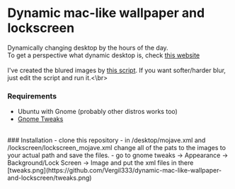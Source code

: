 # Dynamic mac-like wallpaper and lockscreen</br>
Dynamically changing desktop by the hours of the day.</br>
To get a perspective what dynamic desktop is, check [this website](https://dynamicwallpaper.club/)</br>
</br>
I've created the blured images by [this script](https://github.com/Vergil333/dynamic-mac-like-wallpaper-and-lockscreen/blob/master/create_blur.sh). If you want softer/harder blur, just edit the script and run it.<\br>
### Requirements
- Ubuntu with Gnome (probably other distros works too)
- [Gnome Tweaks](https://itsfoss.com/gnome-tweak-tool/)
</br>
### Installation
- clone this repository
- in /desktop/mojave.xml and /lockscreen/lockscreen_mojave.xml change all of the pats to the images to your actual path and save the files.
- go to gnome tweaks -> Appearance -> Background/Lock Screen -> Image and put the xml files in there [tweaks.png](https://github.com/Vergil333/dynamic-mac-like-wallpaper-and-lockscreen/tweaks.png)
